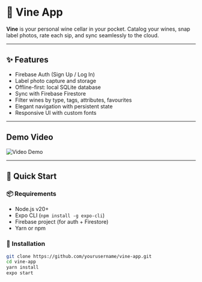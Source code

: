 # 🍷 Vine App

**Vine** is your personal wine cellar in your pocket. Catalog your wines, snap label photos, rate each sip, and sync seamlessly to the cloud.

---

## ✨ Features

- Firebase Auth (Sign Up / Log In)
- Label photo capture and storage
- Offline-first: local SQLite database
- Sync with Firebase Firestore
- Filter wines by type, tags, attributes, favourites
- Elegant navigation with persistent state
- Responsive UI with custom fonts

---
## Demo Video

![Video Demo](https://github.com/NicolaWard-SBG/vine_app_native/blob/mainresources/screenshots/simulator-recording-user-journey.gif?raw=true)

---

## 🚀 Quick Start

### 📦 Requirements

- Node.js v20+
- Expo CLI (`npm install -g expo-cli`)
- Firebase project (for auth + Firestore)
- Yarn or npm

### 🧰 Installation

```bash
git clone https://github.com/yourusername/vine-app.git
cd vine-app
yarn install
expo start
```
